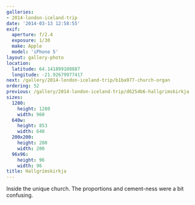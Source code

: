```yaml
---
galleries:
- 2014-london-iceland-trip
date: '2014-03-13 12:58:55'
exif:
  aperture: f/2.4
  exposure: 1/30
  make: Apple
  model: 'iPhone 5'
layout: gallery-photo
location:
  latitude: 64.141899108887
  longitude: -21.92679977417
next: /gallery/2014-london-iceland-trip/b1ba977-church-organ
ordering: 52
previous: /gallery/2014-london-iceland-trip/d6254b6-hallgrimskirkja
sizes:
  1280:
    height: 1280
    width: 960
  640w:
    height: 853
    width: 640
  200x200:
    height: 200
    width: 200
  96x96:
    height: 96
    width: 96
title: Hallgrímskirkja
---
```


Inside the unique church. The proportions and cement-ness were a bit confusing.
